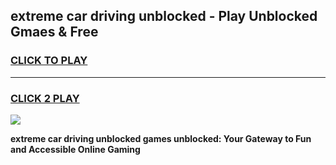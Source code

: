 
## extreme car driving unblocked - Play Unblocked Gmaes & Free
<h3>
<a href="https://news.freeplayer.one?title=extreme_car_driving_unblocked&ref=16F">CLICK TO PLAY</a></h3>
<hr>

<h3>
<a href="https://news.freeplayer.one?title=extreme_car_driving_unblocked&ref=16F">CLICK 2 PLAY</a>
  
</h3>

<a href="https://news.freeplayer.one?title=extreme_car_driving_unblocked&ref=16F/"><img src="https://clearcache.store/games.png"></a>


**extreme car driving unblocked games unblocked: Your Gateway to Fun and Accessible Online Gaming**
